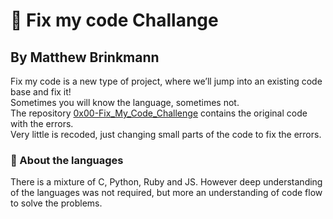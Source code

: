 # :hammer: Fix my code Challange
## By Matthew Brinkmann
Fix my code is a new type of project, where we’ll jump into an existing code base and fix it!   
Sometimes you will know the language, sometimes not.    
The repository [0x00-Fix_My_Code_Challenge](https://github.com/holbertonschool/0x00-Fix_My_Code_Challenge) contains the original code with the errors.    
Very little is recoded, just changing small parts of the code to fix the errors.   
### :speak_no_evil: About the languages
There is a mixture of C, Python, Ruby and JS. However deep understanding of the languages was not required, but more an understanding of code flow to solve the problems.